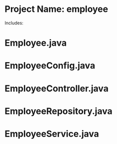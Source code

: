 # Project Name: employee
Includes: 
# Employee.java
# EmployeeConfig.java
# EmployeeController.java
# EmployeeRepository.java
# EmployeeService.java

